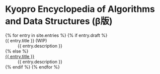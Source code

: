# Kyopro Encyclopedia of Algorithms and Data Structures (β版)

<dl>
{% for entry in site.entries %}
    {% if entry.draft %}
        <dt>{{ entry.title }} (WIP)</dt>
        <dd>{{ entry.description }}</dd>
    {% else %}
        <dt><a href="{{ site.baseurl }}{{ entry.url }}">{{ entry.title }}</a></dt>
        <dd>{{ entry.description }}</dd>
    {% endif %}
{% endfor %}
</dl>
